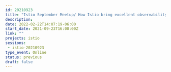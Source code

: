 ```yaml
---
id: 20210923
title: "Istio September Meetup/ How Istio bring excellent observability to HP"
description: 
date: 2022-02-22T14:07:19-06:00
start_date: 2021-09-23T16:00:00Z
link: "" 
projects: istio
sessions: 
 - istio-20210923
type_event: Online
status: previous
draft: false
---
```




